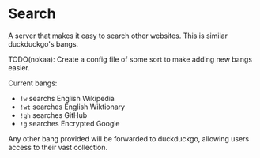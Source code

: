 # Search
A server that makes it easy to search other websites. This is similar duckduckgo's bangs.

TODO(nokaa): Create a config file of some sort to make adding new bangs easier.

Current bangs:
- `!w` searchs English Wikipedia
- `!wt` searches English Wiktionary
- `!gh` searches GitHub
- `!g` searches Encrypted Google

Any other bang provided will be forwarded to duckduckgo, allowing users access to their vast collection.
